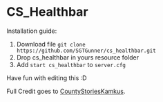 # CS_Healthbar

Installation guide:

1. Download file `git clone https://github.com/SGTGunner/cs_healthbar.git`
2. Drop cs_healthbar in yours resource folder
3. Add `start cs_healthbar` to `server.cfg`

Have fun with editing this :D

Full Credit goes to [CountyStoriesKamkus](https://github.com/CountyStoriesKamkus).